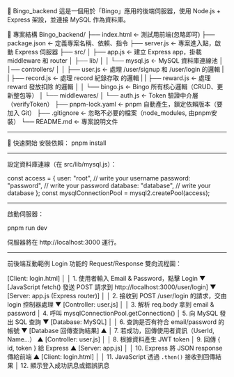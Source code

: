 🎲 Bingo_backend
這是一個用於「Bingo」應用的後端伺服器，使用 Node.js + Express 架設，並連接 MySQL 作為資料庫。

📁 專案結構
Bingo_backend/
├── index.html                ← 測試用前端(忽略即可)
├── package.json              ← 定義專案名稱、依賴、指令
├── server.js                 ← 專案進入點，啟動 Express 伺服器
├── src/
│   ├── app.js                ← 建立 Express app，掛載 middleware 和 router
│   ├── lib/
│   │   └── mysql.js          ← MySQL 資料庫連線池
│   │── controllers/
│   │   ├── user.js           ← 處理 /user/signup 和 /user/login 的邏輯
|   |   ├── record.js         ← 處理 record 紀錄存取 的邏輯
|   |   ├── reward.js         ← 處理 reward 發放扣除 的邏輯
│   │   └── bingo.js          ← Bingo 所有核心邏輯（CRUD、更新整包等）
│   └── middlewares/
│       └── auth.js           ← Token 驗證中介層（verifyToken）
├── pnpm-lock.yaml            ← pnpm 自動產生，鎖定依賴版本（要加入 Git）
├── .gitignore                ← 忽略不必要的檔案（node_modules, 由pnpm安裝）
└── README.md                 ← 專案說明文件

----------------------------------------------------------------------------------

🚀 快速開始
安裝依賴：
pnpm install

----------------------------------------------------------------------------------

設定資料庫連線（在 src/lib/mysql.js）：

const access = {
  user: "root", // write your username
  password: "password", // write your password
  database: "database", // write your database
};
const mysqlConnectionPool = mysql2.createPool(access);

----------------------------------------------------------------------------------

啟動伺服器：

pnpm run dev

伺服器將在 http://localhost:3000 運行。

----------------------------------------------------------------------------------

前後端互動範例
Login 功能的 Request/Response 雙向流程圖：

[Client: login.html]
    │
    │  1. 使用者輸入 Email & Password，點擊 Login
    ▼
[JavaScript fetch() 發送 POST 請求到 http://localhost:3000/user/login]
    ▼
[Server: app.js (Express router)]
    │
    │  2. 接收到 POST /user/login 的請求，交由 login 控制器處理
    ▼
[Controller: user.js]
    │
    │  3. 解析 req.body 拿到 email & password
    │  4. 呼叫 mysqlConnectionPool.getConnection()
    │  5. 向 MySQL 發出 SQL 查詢
    ▼
[Database: MySQL]
    │
    │  6. 查詢是否有符合 email/password 的帳號
    ▼
[Database 回傳查詢結果]
    ▲
    │  7. 若成功，回傳使用者資訊（UserId, Name...）
    ▲
[Controller: user.js]
    │
    │  8. 根據資料產生 JWT token
    │  9. 回傳 { id, token } 給 Express
    ▲
[Server: app.js]
    │
    │ 10. Express 將 JSON response 傳給前端
    ▲
[Client: login.html]
    │
    │ 11. JavaScript 透過 `.then()` 接收到回傳結果
    │ 12. 顯示登入成功訊息或錯誤訊息

